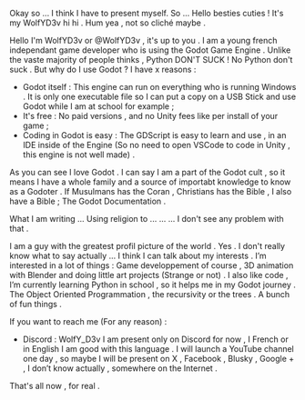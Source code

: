 Okay so ... I think I have to present myself. So ...
Hello besties cuties ! It's my WolfYD3v hi hi .
Hum yea , not so cliché maybe .

Hello I'm WolfYD3v or @WolfYD3v , it's up to you .
I am a young french independant game developer who is using the Godot Game Engine .
Unlike the vaste majority of people thinks , Python DON'T SUCK ! No Python don't suck .
But why do I use Godot ? I have x reasons :
- Godot itself : This engine can run on everything who is running Windows . It is only one executable file so I can put a copy on a USB Stick and use Godot while I am at school for example ;
- It's free : No paid versions , and no Unity fees like per install of your game ;
- Coding in Godot is easy : The GDScript is easy to learn and use , in an IDE inside of the Engine (So no need to open VSCode to code in Unity , this engine is not well made) .

As you can see I love Godot . I can say I am a part of the Godot cult , so it means I have a whole family and a source of importabt knowledge to know as a Godoter . 
If Musulmans has the Coran , Christians has the Bible , I also have a Bible ; The Godot Documentation .

What I am writing ... Using religion to ... 
... ... I don't see any problem with that . 

I am a guy with the greatest profil picture of the world . Yes .
I don't really know what to say actually ...
I think I can talk about my interests . I’m interested in a lot of things : Game developpement of course , 3D animation with Blender and doing little art projects (Strange or not) . 
I also like code , I’m currently learning Python in school , so it helps me in my Godot journey . The Object Oriented Programmation , the recursivity or the trees . A bunch of fun things . 

If you want to reach me (For any reason) :
- Discord : WolfY_D3v
I am present only on Discord for now , I  French or in English I am good with this language . 
I will launch a YouTube channel one day , so maybe I will be present on X , Facebook , Blusky , Google + , I don’t know actually , somewhere on the Internet . 

That's all now , for real .

<!---
WolfYD3v/WolfYD3v is a ✨ special ✨ repository because its `README.md` (this file) appears on your GitHub profile.
You can click the Preview link to take a look at your changes.
--->
